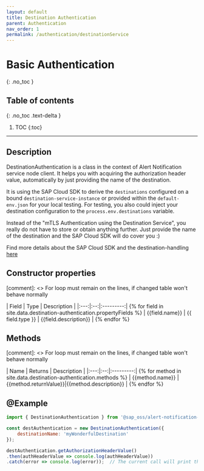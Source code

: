 ```yaml
---
layout: default
title: Destination Authentication
parent: Authentication
nav_order: 1
permalink: /authentication/destinationService
---
```


# Basic Authentication
{: .no_toc }

## Table of contents
{: .no_toc .text-delta }

1. TOC
{:toc}

---

## Description

DestinationAuthentication is a class in the context of Alert Notification service node client. It helps you with acquiring the authorization header value, automatically by just providing the name of the destination.

It is using the SAP Cloud SDK to derive the `destinations` configured on a bound `destination-service-instance` or provided within the `default-env.json` for your local testing. For testing, you also could inject your destination configuration to the `process.env.destinations` variable. 

Instead of the "mTLS Authentication using the Destination Service", you really do not have to store or obtain anything further. Just provide the name of the destination and the SAP Cloud SDK will do cover you :)

Find more details about the SAP Cloud SDK and the destination-handling [here](https://sap.github.io/cloud-sdk/docs/js/features/connectivity/destinations)

## Constructor properties

[comment]: <> For loop must remain on the lines, if changed table won't behave normally

| Field | Type | Description |
|:---:|:--:|:---------:| {% for field in site.data.destination-authentication.propertyFields %}
| {{field.name}} | {{ field.type }} | {{field.description}} | {% endfor %}

## Methods

[comment]: <> For loop must remain on the lines, if changed table won't behave normally

| Name | Returns | Description |
|:---:|:--:|:---------:| {% for method in site.data.destination-authentication.methods %}
| {{method.name}} | {{method.returnValue}}|{{method.description}} | {% endfor %}

## @Example

```js
import { DestinationAuthentication } from '@sap_oss/alert-notification-client';

const destAuthentication = new DestinationAuthentication({
    destinationName: 'myWonderfulDestination'
});

destAuthentication.getAuthorizationHeaderValue()
.then(authHeaderValue => console.log(authHeaderValue))
.catch(error => console.log(error));  // The current call will print the authorization header value
```
